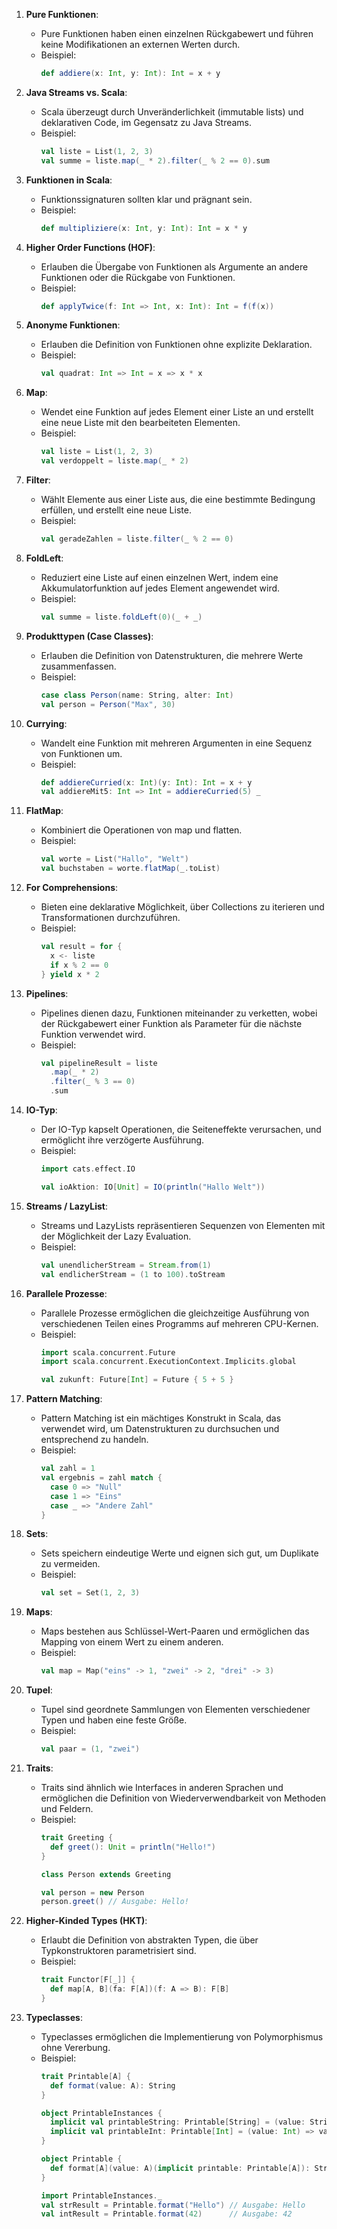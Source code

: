 1. **Pure Funktionen**:
   - Pure Funktionen haben einen einzelnen Rückgabewert und führen keine Modifikationen an externen Werten durch.
   - Beispiel:
     ```scala
     def addiere(x: Int, y: Int): Int = x + y
     ```

2. **Java Streams vs. Scala**:
   - Scala überzeugt durch Unveränderlichkeit (immutable lists) und deklarativen Code, im Gegensatz zu Java Streams.
   - Beispiel:
     ```scala
     val liste = List(1, 2, 3)
     val summe = liste.map(_ * 2).filter(_ % 2 == 0).sum
     ```

3. **Funktionen in Scala**:
   - Funktionssignaturen sollten klar und prägnant sein.
   - Beispiel:
     ```scala
     def multipliziere(x: Int, y: Int): Int = x * y
     ```

4. **Higher Order Functions (HOF)**:
   - Erlauben die Übergabe von Funktionen als Argumente an andere Funktionen oder die Rückgabe von Funktionen.
   - Beispiel:
     ```scala
     def applyTwice(f: Int => Int, x: Int): Int = f(f(x))
     ```

5. **Anonyme Funktionen**:
   - Erlauben die Definition von Funktionen ohne explizite Deklaration.
   - Beispiel:
     ```scala
     val quadrat: Int => Int = x => x * x
     ```

6. **Map**:
   - Wendet eine Funktion auf jedes Element einer Liste an und erstellt eine neue Liste mit den bearbeiteten Elementen.
   - Beispiel:
     ```scala
     val liste = List(1, 2, 3)
     val verdoppelt = liste.map(_ * 2)
     ```

7. **Filter**:
   - Wählt Elemente aus einer Liste aus, die eine bestimmte Bedingung erfüllen, und erstellt eine neue Liste.
   - Beispiel:
     ```scala
     val geradeZahlen = liste.filter(_ % 2 == 0)
     ```

8. **FoldLeft**:
   - Reduziert eine Liste auf einen einzelnen Wert, indem eine Akkumulatorfunktion auf jedes Element angewendet wird.
   - Beispiel:
     ```scala
     val summe = liste.foldLeft(0)(_ + _)
     ```

9. **Produkttypen (Case Classes)**:
   - Erlauben die Definition von Datenstrukturen, die mehrere Werte zusammenfassen.
   - Beispiel:
     ```scala
     case class Person(name: String, alter: Int)
     val person = Person("Max", 30)
     ```

10. **Currying**:
    - Wandelt eine Funktion mit mehreren Argumenten in eine Sequenz von Funktionen um.
    - Beispiel:
      ```scala
      def addiereCurried(x: Int)(y: Int): Int = x + y
      val addiereMit5: Int => Int = addiereCurried(5) _
      ```

11. **FlatMap**:
    - Kombiniert die Operationen von map und flatten.
    - Beispiel:
      ```scala
      val worte = List("Hallo", "Welt")
      val buchstaben = worte.flatMap(_.toList)
      ```

12. **For Comprehensions**:
    - Bieten eine deklarative Möglichkeit, über Collections zu iterieren und Transformationen durchzuführen.
    - Beispiel:
      ```scala
      val result = for {
        x <- liste
        if x % 2 == 0
      } yield x * 2
      ```

13. **Pipelines**:
    - Pipelines dienen dazu, Funktionen miteinander zu verketten, wobei der Rückgabewert einer Funktion als Parameter für die nächste Funktion verwendet wird.
    - Beispiel:
      ```scala
      val pipelineResult = liste
        .map(_ * 2)
        .filter(_ % 3 == 0)
        .sum
      ```

14. **IO-Typ**:
    - Der IO-Typ kapselt Operationen, die Seiteneffekte verursachen, und ermöglicht ihre verzögerte Ausführung.
    - Beispiel:
      ```scala
      import cats.effect.IO

      val ioAktion: IO[Unit] = IO(println("Hallo Welt"))
      ```

15. **Streams / LazyList**:
    - Streams und LazyLists repräsentieren Sequenzen von Elementen mit der Möglichkeit der Lazy Evaluation.
    - Beispiel:
      ```scala
      val unendlicherStream = Stream.from(1)
      val endlicherStream = (1 to 100).toStream
      ```

16. **Parallele Prozesse**:
    - Parallele Prozesse ermöglichen die gleichzeitige Ausführung von verschiedenen Teilen eines Programms auf mehreren CPU-Kernen.
    - Beispiel:
      ```scala
      import scala.concurrent.Future
      import scala.concurrent.ExecutionContext.Implicits.global

      val zukunft: Future[Int] = Future { 5 + 5 }
      ```

17. **Pattern Matching**:
    - Pattern Matching ist ein mächtiges Konstrukt in Scala, das verwendet wird, um Datenstrukturen zu durchsuchen und entsprechend zu handeln.
    - Beispiel:
      ```scala
      val zahl = 1
      val ergebnis = zahl match {
        case 0 => "Null"
        case 1 => "Eins"
        case _ => "Andere Zahl"
      }
      ```

18. **Sets**:
    - Sets speichern eindeutige Werte und eignen sich gut, um Duplikate zu vermeiden.
    - Beispiel:
      ```scala
      val set = Set(1, 2, 3)
      ```

19. **Maps**:
    - Maps bestehen aus Schlüssel-Wert-Paaren und ermöglichen das Mapping von einem Wert zu einem anderen.
    - Beispiel:
      ```scala
      val map = Map("eins" -> 1, "zwei" -> 2, "drei" -> 3)
      ```

20. **Tupel**:
    - Tupel sind geordnete Sammlungen von Elementen verschiedener Typen und haben eine feste Größe.
    - Beispiel:
      ```scala
      val paar = (1, "zwei")
      ```


21. **Traits**:
    - Traits sind ähnlich wie Interfaces in anderen Sprachen und ermöglichen die Definition von Wiederverwendbarkeit von Methoden und Feldern.
    - Beispiel:
      ```scala
      trait Greeting {
        def greet(): Unit = println("Hello!")
      }

      class Person extends Greeting

      val person = new Person
      person.greet() // Ausgabe: Hello!
      ```

22. **Higher-Kinded Types (HKT)**:
    - Erlaubt die Definition von abstrakten Typen, die über Typkonstruktoren parametrisiert sind.
    - Beispiel:
      ```scala
      trait Functor[F[_]] {
        def map[A, B](fa: F[A])(f: A => B): F[B]
      }
      ```

23. **Typeclasses**:
    - Typeclasses ermöglichen die Implementierung von Polymorphismus ohne Vererbung.
    - Beispiel:
      ```scala
      trait Printable[A] {
        def format(value: A): String
      }

      object PrintableInstances {
        implicit val printableString: Printable[String] = (value: String) => value
        implicit val printableInt: Printable[Int] = (value: Int) => value.toString
      }

      object Printable {
        def format[A](value: A)(implicit printable: Printable[A]): String = printable.format(value)
      }

      import PrintableInstances._
      val strResult = Printable.format("Hello") // Ausgabe: Hello
      val intResult = Printable.format(42)      // Ausgabe: 42
      ```
